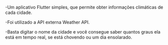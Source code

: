 -Um aplicativo Flutter simples, que permite obter informações climáticas de cada cidade. 

-Foi utilizado a API externa Weather API.

-Basta digitar o nome da cidade e você consegue saber quantos graus ela está em tempo real, se está chovendo ou um dia ensolarado.
